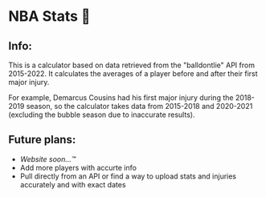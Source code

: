 # NBA Stats 🏀

## Info: 

This is a calculator based on data retrieved from the "balldontlie" API from 2015-2022.
It calculates the averages of a player before and after their first major injury.

For example, Demarcus Cousins had his first major injury during the 
2018-2019 season, so the calculator takes data from 2015-2018 and 2020-2021 
(excluding the bubble season due to inaccurate results).

## Future plans:
* *Website soon...™*
* Add more players with accurte info
* Pull directly from an API or find a way to upload stats and injuries accurately and with exact dates
